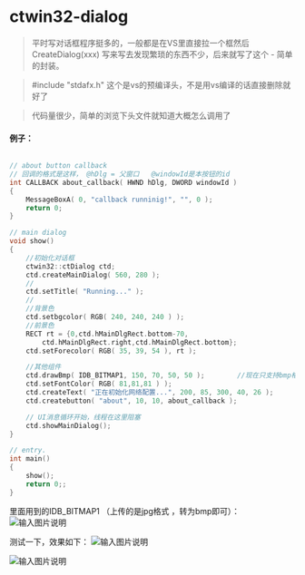 
ctwin32-dialog
=============================

>平时写对话框程序挺多的，一般都是在VS里直接拉一个框然后CreateDialog(xxx)
>写来写去发现繁琐的东西不少，后来就写了这个 - 简单的封装。

>\#include "stdafx.h" 这个是vs的预编译头，不是用vs编译的话直接删除就好了

>代码量很少，简单的浏览下头文件就知道大概怎么调用了


#### 例子：

```c++

// about button callback
// 回调的格式是这样， @hDlg = 父窗口   @windowId是本按钮的id
int CALLBACK about_callback( HWND hDlg, DWORD windowId )
{
	MessageBoxA( 0, "callback runninig!", "", 0 );
	return 0;
}

// main dialog
void show()
{
	//初始化对话框
	ctwin32::ctDialog ctd;
	ctd.createMainDialog( 560, 280 );
	//
	ctd.setTitle( "Running..." );
	//
	//背景色
	ctd.setbgcolor( RGB( 240, 240, 240 ) );
	//前景色
	RECT rt = {0,ctd.hMainDlgRect.bottom-70,
        ctd.hMainDlgRect.right,ctd.hMainDlgRect.bottom};
	ctd.setForecolor( RGB( 35, 39, 54 ), rt );

	//其他组件
	ctd.drawBmp( IDB_BITMAP1, 150, 70, 50, 50 );        //现在只支持bmp格式
	ctd.setFontColor( RGB( 81,81,81 ) );
	ctd.createText( "正在初始化网络配置...", 200, 85, 300, 40, 26 );
	ctd.createbutton( "about", 10, 10, about_callback );

	// UI消息循环开始，线程在这里阻塞
	ctd.showMainDialog();
}

// entry.
int main()
{
	show();
    return 0;;
}

```
里面用到的IDB_BITMAP1 （上传的是jpg格式 ，转为bmp即可）：
![输入图片说明](http://git.oschina.net/uploads/images/2016/1129/021949_1e9e57ad_632350.jpeg "在这里输入图片标题")


测试一下，效果如下：
![输入图片说明](http://git.oschina.net/uploads/images/2016/1129/111557_a32a98d4_632350.jpeg "在这里输入图片标题")

![输入图片说明](http://git.oschina.net/uploads/images/2016/1129/111651_7334a159_632350.jpeg "在这里输入图片标题")
